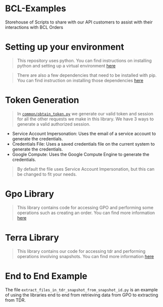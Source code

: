# BCL-Examples

Storehouse of Scripts to share with our API customers to assist with their interactions with BCL Orders

# Setting up your environment

> This repository uses python. You can find instructions on installing python and setting up a virtual environment [here](docs/PYTHON.md)

> There are also a few dependencies that need to be installed with pip. You can find instruction on installing those dependencies [here](docs/PIP.md)

# Token Generation

> In [`common/obtain_token.py`](common/obtain_token.py) we generate our valid token and session for all the other requests we make in this library. We have 3 ways to generate a valid authorized session.

- Service Account Impersonation: Uses the email of a service account to generate the credentials.
- Credentials File: Uses a saved credentials file on the current system to generate the credentials.
- Google Compute: Uses the Google Compute Engine to generate the credentials.

> By default the file uses Service Account Impersonation, but this can be changed to fit your needs.

# Gpo Library

> This library contains code for accessing GPO and performing some operations such as creating an order. You can find more information [here](gpo_examples/gpo.md)

# Terra Library

> This library contains our code for accessing tdr and performing operations involving snapshots. You can find more information [here](tdr_snapshot_examples/tdr.md)

# End to End Example

The file `extract_files_in_tdr_snapshot_from_snapshot_id.py` is an example of using the libraries end to end from retrieving data from GPO to extracting from TDR.
